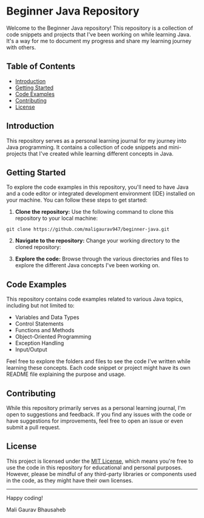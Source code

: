 # Beginner Java Repository

Welcome to the Beginner Java repository! This repository is a collection of code snippets and projects that I've been working on while learning Java. It's a way for me to document my progress and share my learning journey with others.

## Table of Contents

- [Introduction](#introduction)
- [Getting Started](#getting-started)
- [Code Examples](#code-examples)
- [Contributing](#contributing)
- [License](#license)

## Introduction

This repository serves as a personal learning journal for my journey into Java programming. It contains a collection of code snippets and mini-projects that I've created while learning different concepts in Java.

## Getting Started

To explore the code examples in this repository, you'll need to have Java and a code editor or integrated development environment (IDE) installed on your machine. You can follow these steps to get started:

1. **Clone the repository:** Use the following command to clone this repository to your local machine:

  `git clone https://github.com/maligaurav947/beginner-java.git`

2. **Navigate to the repository:** Change your working directory to the cloned repository:

3. **Explore the code:** Browse through the various directories and files to explore the different Java concepts I've been working on.

## Code Examples

This repository contains code examples related to various Java topics, including but not limited to:

- Variables and Data Types
- Control Statements
- Functions and Methods
- Object-Oriented Programming
- Exception Handling
- Input/Output

Feel free to explore the folders and files to see the code I've written while learning these concepts. Each code snippet or project might have its own README file explaining the purpose and usage.

## Contributing

While this repository primarily serves as a personal learning journal, I'm open to suggestions and feedback. If you find any issues with the code or have suggestions for improvements, feel free to open an issue or even submit a pull request.

## License

This project is licensed under the [MIT License](LICENSE), which means you're free to use the code in this repository for educational and personal purposes. However, please be mindful of any third-party libraries or components used in the code, as they might have their own licenses.

---

Happy coding!

Mali Gaurav Bhausaheb
